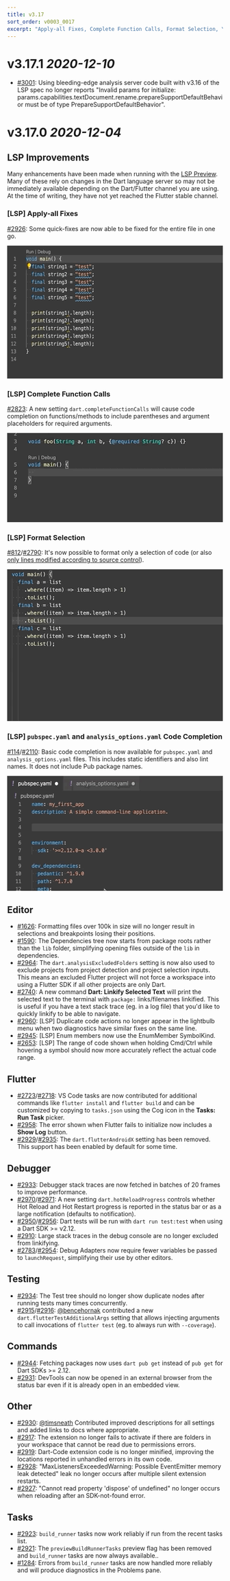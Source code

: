 ```yaml
---
title: v3.17
sort_order: v0003_0017
excerpt: "Apply-all Fixes, Complete Function Calls, Format Selection, YAML Code completion, ..."
---
```


# v3.17.1 *2020-12-10*

- [#3001](https://github.com/Dart-Code/Dart-Code/issues/3001): Using bleeding-edge analysis server code built with v3.16 of the LSP spec no longer reports "Invalid params for initialize: params.capabilities.textDocument.rename.prepareSupportDefaultBehavior must be of type PrepareSupportDefaultBehavior".

# v3.17.0 *2020-12-04*

## LSP Improvements

Many enhancements have been made when running with the [LSP Preview](/releases/v3-16/#language-server-protocol-preview). Many of these rely on changes in the Dart language server so may not be immediately available depending on the Dart/Flutter channel you are using. At the time of writing, they have not yet reached the Flutter stable channel.

### [LSP] Apply-all Fixes

[#2926](https://github.com/Dart-Code/Dart-Code/issues/2926): Some quick-fixes are now able to be fixed for the entire file in one go.

<img loading="lazy" src="/images/release_notes/v3.17/apply_all.gif" width="570" height="310" />

### [LSP] Complete Function Calls

[#2823](https://github.com/Dart-Code/Dart-Code/issues/2823): A new setting `dart.completeFunctionCalls` will cause code completion on functions/methods to include parentheses and argument placeholders for required arguments.

<img loading="lazy" src="/images/release_notes/v3.17/complete_function_calls.gif" width="504" height="208" />

### [LSP] Format Selection

[#812](https://github.com/Dart-Code/Dart-Code/issues/812)/[#2790](https://github.com/Dart-Code/Dart-Code/issues/2790): It's now possible to format only a selection of code (or also [only lines modified according to source control](https://github.com/Microsoft/vscode/issues/44075)).

<img loading="lazy" src="/images/release_notes/v3.17/format_selection.gif" width="504" height="354" />

### [LSP] `pubspec.yaml` and `analysis_options.yaml` Code Completion

[#114](https://github.com/Dart-Code/Dart-Code/issues/114)/[#2110](https://github.com/Dart-Code/Dart-Code/issues/2110): Basic code completion is now available for `pubspec.yaml` and `analysis_options.yaml` files. This includes static identifiers and also lint names. It does not include Pub package names.

<img loading="lazy" src="/images/release_notes/v3.17/yaml_completion.gif" width="536" height="268" />

## Editor

- [#1626](https://github.com/Dart-Code/Dart-Code/issues/1626): Formatting files over 100k in size will no longer result in selections and breakpoints losing their positions.
- [#1590](https://github.com/Dart-Code/Dart-Code/issues/1590): The Dependencies tree now starts from package roots rather than the `lib` folder, simplifying opening files outside of the `lib` in dependencies.
- [#2964](https://github.com/Dart-Code/Dart-Code/issues/2964): The `dart.analysisExcludedFolders` setting is now also used to exclude projects from project detection and project selection inputs. This means an excluded Flutter project will not force a workspace into using a Flutter SDK if all other projects are only Dart.
- [#2740](https://github.com/Dart-Code/Dart-Code/issues/2740): A new command **Dart: Linkify Selected Text** will print the selected text to the terminal with `package:` links/filenames linkified. This is useful if you have a text stack trace (eg. in a log file) that you'd like to quickly linkify to be able to navigate.
- [#2960](https://github.com/Dart-Code/Dart-Code/issues/2960): [LSP] Duplicate code actions no longer appear in the lightbulb menu when two diagnostics have similar fixes on the same line.
- [#2945](https://github.com/Dart-Code/Dart-Code/issues/2945): [LSP] Enum members now use the EnumMember SymbolKind.
- [#2653](https://github.com/Dart-Code/Dart-Code/issues/2653): [LSP] The range of code shown when holding Cmd/Ctrl while hovering a symbol should now more accurately reflect the actual code range.

## Flutter

- [#2723](https://github.com/Dart-Code/Dart-Code/issues/2723)/[#2718](https://github.com/Dart-Code/Dart-Code/issues/2718): VS Code tasks are now contributed for additional commands like `flutter install` and `flutter build` and can be customized by copying to `tasks.json` using the Cog icon in the **Tasks: Run Task** picker.
- [#2958](https://github.com/Dart-Code/Dart-Code/issues/2958): The error shown when Flutter fails to initialize now includes a **Show Log** button.
- [#2929](https://github.com/Dart-Code/Dart-Code/issues/2929)/[#2935](https://github.com/Dart-Code/Dart-Code/issues/2935): The `dart.flutterAndroidX` setting has been removed. This support has been enabled by default for some time.

## Debugger

- [#2933](https://github.com/Dart-Code/Dart-Code/issues/2933): Debugger stack traces are now fetched in batches of 20 frames to improve performance.
- [#2970](https://github.com/Dart-Code/Dart-Code/issues/2970)/[#2971](https://github.com/Dart-Code/Dart-Code/issues/2971): A new setting `dart.hotReloadProgress` controls whether Hot Reload and Hot Restart progress is reported in the status bar or as a large notification (defaults to notification).
- [#2950](https://github.com/Dart-Code/Dart-Code/issues/2950)/[#2956](https://github.com/Dart-Code/Dart-Code/issues/2956): Dart tests will be run with `dart run test:test` when using a Dart SDK >= v2.12.
- [#2910](https://github.com/Dart-Code/Dart-Code/issues/2910): Large stack traces in the debug console are no longer excluded from linkifying.
- [#2783](https://github.com/Dart-Code/Dart-Code/issues/2783)/[#2954](https://github.com/Dart-Code/Dart-Code/issues/2954): Debug Adapters now require fewer variables be passed to `launchRequest`, simplifying their use by other editors.

## Testing

- [#2934](https://github.com/Dart-Code/Dart-Code/issues/2934): The Test tree should no longer show duplicate nodes after running tests many times concurrently.
- [#2915](https://github.com/Dart-Code/Dart-Code/issues/2915)/[#2916](https://github.com/Dart-Code/Dart-Code/issues/2916): [@bencehornak](https://github.com/bencehornak) contributed a new `dart.flutterTestAdditionalArgs` setting that allows injecting arguments to call invocations of `flutter test` (eg. to always run with `--coverage`).

## Commands

- [#2944](https://github.com/Dart-Code/Dart-Code/issues/2944): Fetching packages now uses `dart pub get` instead of `pub get` for Dart SDKs >= 2.12.
- [#2931](https://github.com/Dart-Code/Dart-Code/issues/2931): DevTools can now be opened in an external browser from the status bar even if it is already open in an embedded view.

## Other

- [#2930](https://github.com/Dart-Code/Dart-Code/issues/2930): [@timsneath](https://github.com/timsneath) Contributed improved descriptions for all settings and added links to docs where appropriate.
- [#2917](https://github.com/Dart-Code/Dart-Code/issues/2917): The extension no longer fails to activate if there are folders in your workspace that cannot be read due to permissions errors.
- [#2919](https://github.com/Dart-Code/Dart-Code/issues/2919): Dart-Code extension code is no longer minified, improving the locations reported in unhandled errors in its own code.
- [#2928](https://github.com/Dart-Code/Dart-Code/issues/2928): "MaxListenersExceededWarning: Possible EventEmitter memory leak detected" leak no longer occurs after multiple silent extension restarts.
- [#2927](https://github.com/Dart-Code/Dart-Code/issues/2927): "Cannot read property 'dispose' of undefined" no longer occurs when reloading after an SDK-not-found error.

## Tasks

- [#2923](https://github.com/Dart-Code/Dart-Code/issues/2923): `build_runner` tasks now work reliably if run from the recent tasks list.
- [#2921](https://github.com/Dart-Code/Dart-Code/issues/2921): The `previewBuildRunnerTasks` preview flag has been removed and `build_runner` tasks are now always available..
- [#1284](https://github.com/Dart-Code/Dart-Code/issues/1284): Errors from `build_runner` tasks are now handled more reliably and will produce diagnostics in the Problems pane.
